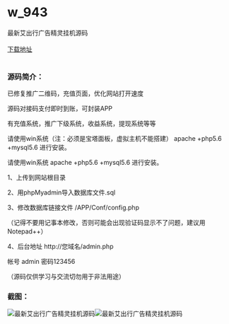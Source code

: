 # w_943
最新艾出行广告精灵挂机源码
<br/></br>
[下载地址](https://www.uuid2.com/943.html "下载地址")
<br/></br>
<h3>源码简介：</h3>
<p>已修复推广二维码，充值页面，优化网站打开速度<p>
<p>源码对接码支付即时到账，可封装APP<p>
<p>有充值系统，推广下级系统，收益系统，提现系统等等<p>
<p>请使用win系统（注：必须是宝塔面板，虚拟主机不能搭建） apache +php5.6 +mysql5.6 进行安装。<p>
<p>请使用win系统 apache +php5.6 +mysql5.6 进行安装。<p>
<p>1、上传到网站根目录<p>
<p>2、用phpMyadmin导入数据库文件.sql<p>
<p>3、修改数据库链接文件 /APP/Conf/config.php<p>
<p>（记得不要用记事本修改，否则可能会出现验证码显示不了问题，建议用Notepad++）<p>
<p>4、后台地址 http://您域名/admin.php<p>
<p>   帐号 admin 密码123456<p>
<p>（源码仅供学习与交流切勿用于非法用途）<p>
<p> <p>
<h3>截图：</h3>
<img src="https://www.uuid2.com/wp-content/uploads/img/202105/0b25e87921.png" alt="最新艾出行广告精灵挂机源码"><img src="https://www.uuid2.com/wp-content/uploads/img/202105/fafce41213.png" alt="最新艾出行广告精灵挂机源码">
